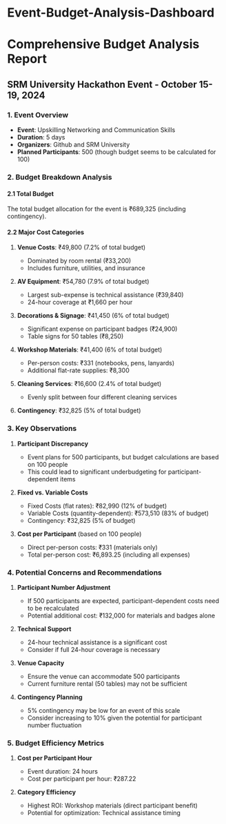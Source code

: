 # Event-Budget-Analysis-Dashboard


# Comprehensive Budget Analysis Report
## SRM University Hackathon Event - October 15-19, 2024

### 1. Event Overview
- **Event**: Upskilling Networking and Communication Skills
- **Duration**: 5 days
- **Organizers**: Github and SRM University
- **Planned Participants**: 500 (though budget seems to be calculated for 100)

### 2. Budget Breakdown Analysis

#### 2.1 Total Budget
The total budget allocation for the event is ₹689,325 (including contingency).

#### 2.2 Major Cost Categories
1. **Venue Costs**: ₹49,800 (7.2% of total budget)
   - Dominated by room rental (₹33,200)
   - Includes furniture, utilities, and insurance

2. **AV Equipment**: ₹54,780 (7.9% of total budget)
   - Largest sub-expense is technical assistance (₹39,840)
   - 24-hour coverage at ₹1,660 per hour

3. **Decorations & Signage**: ₹41,450 (6% of total budget)
   - Significant expense on participant badges (₹24,900)
   - Table signs for 50 tables (₹8,250)

4. **Workshop Materials**: ₹41,400 (6% of total budget)
   - Per-person costs: ₹331 (notebooks, pens, lanyards)
   - Additional flat-rate supplies: ₹8,300

5. **Cleaning Services**: ₹16,600 (2.4% of total budget)
   - Evenly split between four different cleaning services

6. **Contingency**: ₹32,825 (5% of total budget)

### 3. Key Observations

1. **Participant Discrepancy**
   - Event plans for 500 participants, but budget calculations are based on 100 people
   - This could lead to significant underbudgeting for participant-dependent items

2. **Fixed vs. Variable Costs**
   - Fixed Costs (flat rates): ₹82,990 (12% of budget)
   - Variable Costs (quantity-dependent): ₹573,510 (83% of budget)
   - Contingency: ₹32,825 (5% of budget)

3. **Cost per Participant** (based on 100 people)
   - Direct per-person costs: ₹331 (materials only)
   - Total per-person cost: ₹6,893.25 (including all expenses)

### 4. Potential Concerns and Recommendations

1. **Participant Number Adjustment**
   - If 500 participants are expected, participant-dependent costs need to be recalculated
   - Potential additional cost: ₹132,000 for materials and badges alone

2. **Technical Support**
   - 24-hour technical assistance is a significant cost
   - Consider if full 24-hour coverage is necessary

3. **Venue Capacity**
   - Ensure the venue can accommodate 500 participants
   - Current furniture rental (50 tables) may not be sufficient

4. **Contingency Planning**
   - 5% contingency may be low for an event of this scale
   - Consider increasing to 10% given the potential for participant number fluctuation

### 5. Budget Efficiency Metrics

1. **Cost per Participant Hour**
   - Event duration: 24 hours
   - Cost per participant per hour: ₹287.22

2. **Category Efficiency**
   - Highest ROI: Workshop materials (direct participant benefit)
   - Potential for optimization: Technical assistance timing

